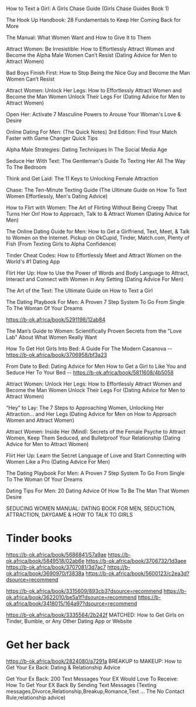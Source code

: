 
How to Text a Girl: A Girls Chase Guide (Girls Chase Guides Book 1) 

The Hook Up Handbook: 28 Fundamentals to Keep Her Coming Back for More

The Manual: What Women Want and How to Give It to Them

Attract Women: Be Irresistible: How to Effortlessly Attract Women and Become the Alpha Male Women Can’t Resist (Dating Advice for Men to Attract Women)

Bad Boys Finish First: How to Stop Being the Nice Guy and Become the Man Women Can’t Resist

Attract Women: Unlock Her Legs: How to Effortlessly Attract Women and Become the Man Women Unlock Their Legs For (Dating Advice for Men to Attract Women)

Open Her: Activate 7 Masculine Powers to Arouse Your Woman's Love & Desire

Online Dating For Men: (The Quick Notes) 3rd Edition: Find Your Match Faster with Game Changer Quick Tips

Alpha Male Strategies: Dating Techniques In The Social Media Age

Seduce Her With Text: The Gentleman's Guide To Texting Her All The Way To The Bedroom

Think and Get Laid: The 11 Keys to Unlocking Female Attraction

Chase: The Ten-Minute Texting Guide (The Ultimate Guide on How To Text Women Effortlessly, Men's Dating Advice)

How to Flirt with Women: The Art of Flirting Without Being Creepy That Turns Her On! How to Approach, Talk to & Attract Women (Dating Advice for Men) 

The Online Dating Guide for Men: How to Get a Girlfriend, Text, Meet, & Talk to Women on the Internet. Pickup on OkCupid, Tinder, Match.com, Plenty of Fish (From Texting Girls to Alpha Confidence)

Tinder Cheat Codes: How to Effortlessly Meet and Attract Women on the World's #1 Dating App

Flirt Her Up: How to Use the Power of Words and Body Language to Attract, Interact and Connect with Women in Any Setting (Dating Advice For Men)

The Art of the Text: The Ultimate Guide on How to Text a Girl

The Dating Playbook For Men: A Proven 7 Step System To Go From Single To The Woman Of Your Dreams

https://b-ok.africa/book/5291198/12ab84

The Man’s Guide to Women: Scientifically Proven Secrets from the "Love Lab" About What Women Really Want

How To Get Hot Girls Into Bed: A Guide For The Modern Casanova --https://b-ok.africa/book/3706958/bf3a23

From Date to Bed: Dating Advice for Men How to Get a Girl to Like You and Seduce Her To Your Bed -- https://b-ok.africa/book/5811608/4b5058

Attract Women: Unlock Her Legs: How to Effortlessly Attract Women and Become the Man Women Unlock Their Legs For (Dating Advice for Men to Attract Women)

“Hey” to Lay: The 7 Steps to Approaching Women, Unlocking Her Attraction… and Her Legs (Dating Advice for Men on How to Approach Women and Attract Women)

Attract Women: Inside Her (Mind): Secrets of the Female Psyche to Attract Women, Keep Them Seduced, and Bulletproof Your Relationship (Dating Advice for Men to Attract Women)

Flirt Her Up: Learn the Secret Language of Love and Start Connecting with Women Like a Pro (Dating Advice For Men)

The Dating Playbook For Men: A Proven 7 Step System To Go From Single To The Woman Of Your Dreams

Dating Tips For Men: 20 Dating Advice Of How To Be The Man That Women Desire

SEDUCING WOMEN MANUAL: DATING BOOK FOR MEN, SEDUCTION, ATTRACTION, DAYGAME & HOW TO TALK TO GIRLS


# Tinder books

https://b-ok.africa/book/5686841/57a9ae
https://b-ok.africa/book/5849518/02ab6e
https://b-ok.africa/book/3706732/1d3aee
https://b-ok.africa/book/3707081/3d7ac7
https://b-ok.africa/book/3690970/f3838a
https://b-ok.africa/book/5600123/c2ea3d?dsource=recommend

https://b-ok.africa/book/3315609/893cb3?dsource=recommend
https://b-ok.africa/book/3622010/be5a1f?dsource=recommend
https://b-ok.africa/book/3418015/164a97?dsource=recommend

https://b-ok.africa/book/3335564/2b242f
MATCHED: How to Get Girls on Tinder, Bumble, or Any Other Dating App or Website

# Get her back

https://b-ok.africa/book/2824080/a7291a
BREAKUP to MAKEUP: How to Get Your Ex Back: Dating & Relationship Advice

Get Your Ex Back: 200 Text Messages Your EX Would Love To Receive: How To Get Your EX Back By Sending Text Messages (Texting messages,Divorce,Relationship,Breakup,Romance,Text ... The No Contact Rule,relationship advice)






